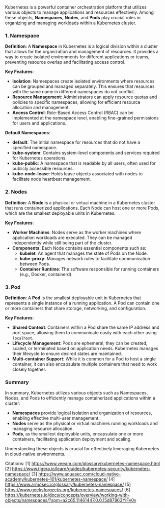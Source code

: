 Kubernetes is a powerful container orchestration platform that utilizes various objects to manage applications and resources effectively. Among these objects, **Namespaces**, **Nodes**, and **Pods** play crucial roles in organizing and managing workloads within a Kubernetes cluster.

### 1. Namespace

**Definition**: A **Namespace** in Kubernetes is a logical division within a cluster that allows for the organization and management of resources. It provides a way to create isolated environments for different applications or teams, preventing resource overlap and facilitating access control.

**Key Features**:
- **Isolation**: Namespaces create isolated environments where resources can be grouped and managed separately. This ensures that resources with the same name in different namespaces do not conflict.
- **Resource Management**: Administrators can apply resource quotas and policies to specific namespaces, allowing for efficient resource allocation and management.
- **Access Control**: Role-Based Access Control (RBAC) can be implemented at the namespace level, enabling fine-grained permissions for users and applications.

**Default Namespaces**:
- **default**: The initial namespace for resources that do not have a specified namespace.
- **kube-system**: Contains system-level components and services required for Kubernetes operations.
- **kube-public**: A namespace that is readable by all users, often used for publicly accessible resources.
- **kube-node-lease**: Holds lease objects associated with nodes to facilitate node heartbeat management.

### 2. Nodes

**Definition**: A **Node** is a physical or virtual machine in a Kubernetes cluster that runs containerized applications. Each Node can host one or more Pods, which are the smallest deployable units in Kubernetes.

**Key Features**:
- **Worker Machines**: Nodes serve as the worker machines where application workloads are executed. They can be managed independently while still being part of the cluster.
- **Components**: Each Node contains essential components such as:
  - **kubelet**: An agent that manages the state of Pods on the Node.
  - **kube-proxy**: Manages network rules to facilitate communication between Pods.
  - **Container Runtime**: The software responsible for running containers (e.g., Docker, containerd).

### 3. Pod

**Definition**: A **Pod** is the smallest deployable unit in Kubernetes that represents a single instance of a running application. A Pod can contain one or more containers that share storage, networking, and configuration.

**Key Features**:
- **Shared Context**: Containers within a Pod share the same IP address and port space, allowing them to communicate easily with each other using `localhost`.
- **Lifecycle Management**: Pods are ephemeral; they can be created, scaled, or terminated based on application needs. Kubernetes manages their lifecycle to ensure desired states are maintained.
- **Multi-container Support**: While it is common for a Pod to host a single container, it can also encapsulate multiple containers that need to work closely together.

### Summary

In summary, Kubernetes utilizes various objects such as Namespaces, Nodes, and Pods to efficiently manage containerized applications within a cluster:

- **Namespaces** provide logical isolation and organization of resources, enabling effective multi-user management.
- **Nodes** serve as the physical or virtual machines running workloads and managing resource allocation.
- **Pods**, as the smallest deployable units, encapsulate one or more containers, facilitating application deployment and scaling.

Understanding these objects is crucial for effectively leveraging Kubernetes in cloud-native environments.

Citations:
[1] https://www.veeam.com/glossary/kubernetes-namespace.html
[2] https://www.tigera.io/learn/guides/kubernetes-security/kubernetes-namespace/
[3] https://www.aquasec.com/cloud-native-academy/kubernetes-101/kubernetes-namespace/
[4] https://www.armosec.io/glossary/kubernetes-namespace/
[5] https://www.geeksforgeeks.org/kubernetes-namespaces/
[6] https://kubernetes.io/docs/concepts/overview/working-with-objects/namespaces/?spm=a2c65.11461447.0.0.15d87863YiFv0v